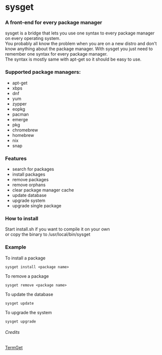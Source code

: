 # sysget
### A front-end for every package manager<br>
sysget is a bridge that lets you use one syntax to every package manager on every operating system.<br>
You probably all know the problem when you are on a new distro and don't know anything about the package manager. With sysget you just need to remember one syntax for every package manager.<br>
The syntax is mostly same with apt-get so it should be easy to use. <br>
### Supported package managers:
* apt-get
* xbps
* dnf
* yum
* zypper
* eopkg
* pacman
* emerge
* pkg
* chromebrew
* homebrew
* nix
* snap

### Features
* search for packages
* install packages
* remove packages
* remove orphans
* clear package manager cache
* update database
* upgrade system
* upgrade single package

### How to install
Start install.sh if you want to compile it on your own <br>
or copy the binary to /usr/local/bin/sysget

### Example
To install a package
```
sysget install <package name>
```
To remove a package
```
sysget remove <package name>
```
To update the database
```
sysget update
```
To upgrade the system
```
sysget upgrade
```
###### Credits
[TermGet](https://github.com/termget/termget)
